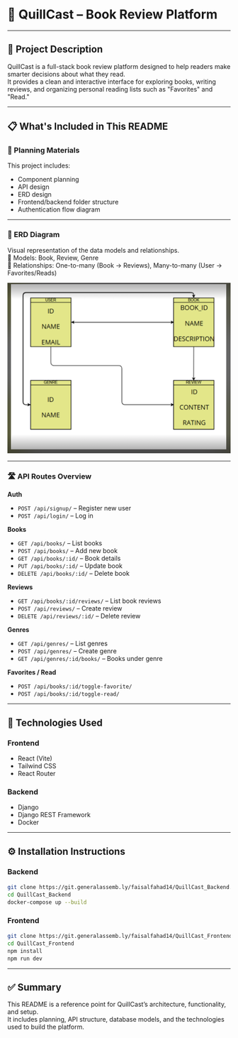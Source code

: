 # 📘 QuillCast – Book Review Platform

---

## 🧠 Project Description
QuillCast is a full-stack book review platform designed to help readers make smarter decisions about what they read.  
It provides a clean and interactive interface for exploring books, writing reviews, and organizing personal reading lists such as "Favorites" and "Read."

---

## 📋 What's Included in This README

### 📂 Planning Materials
This project includes:
- Component planning
- API design
- ERD design
- Frontend/backend folder structure
- Authentication flow diagram

---

### 🧱 ERD Diagram
Visual representation of the data models and relationships.  
📌 Models: Book, Review, Genre  
📌 Relationships: One-to-many (Book → Reviews), Many-to-many (User → Favorites/Reads)

<!-- ![ERD Diagram](./Screenshot 2025-05-04 123807.png) -->
<img src="./Screenshot 2025-05-04 123807.png" alt="ERD Diagram"/>

---

### 🛣️ API Routes Overview

**Auth**
- `POST /api/signup/` – Register new user  
- `POST /api/login/` – Log in 

**Books**
- `GET /api/books/` – List books  
- `POST /api/books/` – Add new book  
- `GET /api/books/:id/` – Book details  
- `PUT /api/books/:id/` – Update book  
- `DELETE /api/books/:id/` – Delete book

**Reviews**
- `GET /api/books/:id/reviews/` – List book reviews  
- `POST /api/reviews/` – Create review  
- `DELETE /api/reviews/:id/` – Delete review

**Genres**
- `GET /api/genres/` – List genres  
- `POST /api/genres/` – Create genre  
- `GET /api/genres/:id/books/` – Books under genre

**Favorites / Read**
- `POST /api/books/:id/toggle-favorite/`  
- `POST /api/books/:id/toggle-read/`

---

## 🧰 Technologies Used

### Frontend
- React (Vite)
- Tailwind CSS
- React Router

### Backend
- Django
- Django REST Framework
- Docker

---

## ⚙️ Installation Instructions

### Backend
```bash
git clone https://git.generalassemb.ly/faisalfahad14/QuillCast_Backend.git
cd QuillCast_Backend
docker-compose up --build
```

### Frontend
```bash
git clone https://git.generalassemb.ly/faisalfahad14/QuillCast_Frontend.git
cd QuillCast_Frontend
npm install
npm run dev
```

---

## ✅ Summary
This README is a reference point for QuillCast’s architecture, functionality, and setup.  
It includes planning, API structure, database models, and the technologies used to build the platform.

